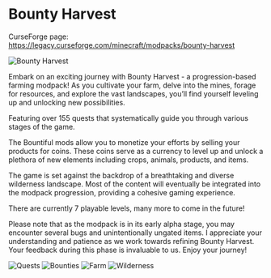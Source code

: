 # Bounty Harvest

CurseForge page: https://legacy.curseforge.com/minecraft/modpacks/bounty-harvest

![Bounty Harvest](https://i.imgur.com/qIHoZxx.png?1)

Embark on an exciting journey with Bounty Harvest - a progression-based farming modpack! As you cultivate your farm, delve into the mines, forage for resources, and explore the vast landscapes, you’ll find yourself leveling up and unlocking new possibilities.

Featuring over 155 quests that systematically guide you through various stages of the game.

The Bountiful mods allow you to monetize your efforts by selling your products for coins. These coins serve as a currency to level up and unlock a plethora of new elements including crops, animals, products, and items.

The game is set against the backdrop of a breathtaking and diverse wilderness landscape. Most of the content will eventually be integrated into the modpack progression, providing a cohesive gaming experience.

There are currently 7 playable levels, many more to come in the future!

Please note that as the modpack is in its early alpha stage, you may encounter several bugs and unintentionally ungated items. I appreciate your understanding and patience as we work towards refining Bounty Harvest. Your feedback during this phase is invaluable to us. Enjoy your journey!

![Quests](https://i.imgur.com/Gscc4gd.png)
![Bounties](https://i.imgur.com/ggEx4YP.png)
![Farm](https://i.imgur.com/jcWJjKg.png)
![Wilderness](https://i.imgur.com/hYRrwNi.png)

